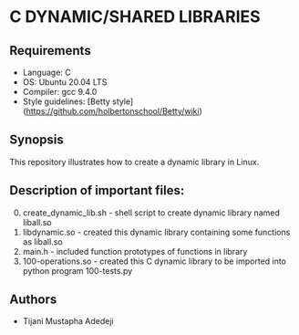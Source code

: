 # C DYNAMIC/SHARED LIBRARIES

## Requirements
* Language: C
* OS: Ubuntu 20.04 LTS
* Compiler: gcc 9.4.0
* Style guidelines: [Betty style] (https://github.com/holbertonschool/Betty/wiki)

## Synopsis
This repository illustrates how to create a dynamic library in Linux. 

## Description of important files:
0. create_dynamic_lib.sh - shell script to create dynamic library named liball.so
1. libdynamic.so - created this dynamic library containing some functions as liball.so
2. main.h - included function prototypes of functions in library
3. 100-operations.so - created this C dynamic library to be imported into python program 100-tests.py

## Authors
* Tijani Mustapha Adedeji
